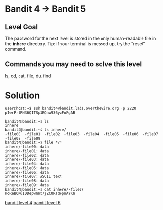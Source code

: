 <h1>Bandit 4 &#x2192; Bandit 5 </h1>

<h2 id="level-goal">Level Goal</h2>
<p>The password for the next level is stored in the only human-readable
file in the <strong>inhere</strong> directory. Tip: if your terminal is messed
up, try the “reset” command.</p>

<h2 id="commands-you-may-need-to-solve-this-level">Commands you may need to solve this level</h2>
<p>ls, cd, cat, file, du, find</p>


<h1>Solution</h1>

```
user@host:~$ ssh bandit4@bandit.labs.overthewire.org -p 2220
pIwrPrtPN36QITSp3EQaw936yaFoFgAB

bandit4@bandit:~$ ls
inhere
bandit4@bandit:~$ ls inhere/
-file00  -file01  -file02  -file03  -file04  -file05  -file06  -file07  -file08  -file09
bandit4@bandit:~$ file */*
inhere/-file00: data
inhere/-file01: data
inhere/-file02: data
inhere/-file03: data
inhere/-file04: data
inhere/-file05: data
inhere/-file06: data
inhere/-file07: ASCII text
inhere/-file08: data
inhere/-file09: data
bandit4@bandit:~$ cat inhere/-file07
koReBOKuIDDepwhWk7jZC0RTdopnAYKh
```

[bandit level 4](4.md)
	[bandit level 6](6.md)
